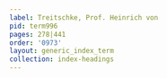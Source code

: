 ```yaml
---
label: Treitschke, Prof. Heinrich von
pid: term996
pages: 278|441
order: '0973'
layout: generic_index_term
collection: index-headings
---
```

